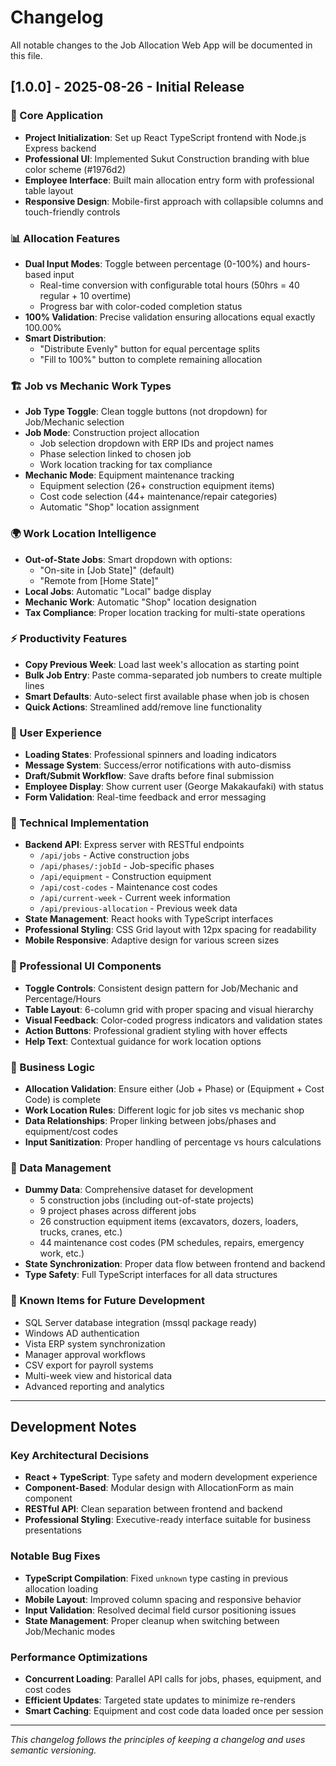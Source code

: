 # Changelog

All notable changes to the Job Allocation Web App will be documented in this file.

## [1.0.0] - 2025-08-26 - Initial Release

### 🎯 Core Application
- **Project Initialization**: Set up React TypeScript frontend with Node.js Express backend
- **Professional UI**: Implemented Sukut Construction branding with blue color scheme (#1976d2)
- **Employee Interface**: Built main allocation entry form with professional table layout
- **Responsive Design**: Mobile-first approach with collapsible columns and touch-friendly controls

### 📊 Allocation Features
- **Dual Input Modes**: Toggle between percentage (0-100%) and hours-based input
  - Real-time conversion with configurable total hours (50hrs = 40 regular + 10 overtime)
  - Progress bar with color-coded completion status
- **100% Validation**: Precise validation ensuring allocations equal exactly 100.00%
- **Smart Distribution**: 
  - "Distribute Evenly" button for equal percentage splits
  - "Fill to 100%" button to complete remaining allocation

### 🏗️ Job vs Mechanic Work Types
- **Job Type Toggle**: Clean toggle buttons (not dropdown) for Job/Mechanic selection
- **Job Mode**: Construction project allocation
  - Job selection dropdown with ERP IDs and project names
  - Phase selection linked to chosen job
  - Work location tracking for tax compliance
- **Mechanic Mode**: Equipment maintenance tracking
  - Equipment selection (26+ construction equipment items)
  - Cost code selection (44+ maintenance/repair categories)
  - Automatic "Shop" location assignment

### 🌍 Work Location Intelligence
- **Out-of-State Jobs**: Smart dropdown with options:
  - "On-site in [Job State]" (default)
  - "Remote from [Home State]"
- **Local Jobs**: Automatic "Local" badge display
- **Mechanic Work**: Automatic "Shop" location designation
- **Tax Compliance**: Proper location tracking for multi-state operations

### ⚡ Productivity Features
- **Copy Previous Week**: Load last week's allocation as starting point
- **Bulk Job Entry**: Paste comma-separated job numbers to create multiple lines
- **Smart Defaults**: Auto-select first available phase when job is chosen
- **Quick Actions**: Streamlined add/remove line functionality

### 🎨 User Experience
- **Loading States**: Professional spinners and loading indicators
- **Message System**: Success/error notifications with auto-dismiss
- **Draft/Submit Workflow**: Save drafts before final submission
- **Employee Display**: Show current user (George Makakaufaki) with status
- **Form Validation**: Real-time feedback and error messaging

### 🔧 Technical Implementation
- **Backend API**: Express server with RESTful endpoints
  - `/api/jobs` - Active construction jobs
  - `/api/phases/:jobId` - Job-specific phases
  - `/api/equipment` - Construction equipment
  - `/api/cost-codes` - Maintenance cost codes
  - `/api/current-week` - Current week information
  - `/api/previous-allocation` - Previous week data
- **State Management**: React hooks with TypeScript interfaces
- **Professional Styling**: CSS Grid layout with 12px spacing for readability
- **Mobile Responsive**: Adaptive design for various screen sizes

### 📱 Professional UI Components
- **Toggle Controls**: Consistent design pattern for Job/Mechanic and Percentage/Hours
- **Table Layout**: 6-column grid with proper spacing and visual hierarchy
- **Visual Feedback**: Color-coded progress indicators and validation states
- **Action Buttons**: Professional gradient styling with hover effects
- **Help Text**: Contextual guidance for work location options

### 🏢 Business Logic
- **Allocation Validation**: Ensure either (Job + Phase) or (Equipment + Cost Code) is complete
- **Work Location Rules**: Different logic for job sites vs mechanic shop
- **Data Relationships**: Proper linking between jobs/phases and equipment/cost codes
- **Input Sanitization**: Proper handling of percentage vs hours calculations

### 🔄 Data Management
- **Dummy Data**: Comprehensive dataset for development
  - 5 construction jobs (including out-of-state projects)
  - 9 project phases across different jobs
  - 26 construction equipment items (excavators, dozers, loaders, trucks, cranes, etc.)
  - 44 maintenance cost codes (PM schedules, repairs, emergency work, etc.)
- **State Synchronization**: Proper data flow between frontend and backend
- **Type Safety**: Full TypeScript interfaces for all data structures

### 🎯 Known Items for Future Development
- SQL Server database integration (mssql package ready)
- Windows AD authentication
- Vista ERP system synchronization
- Manager approval workflows
- CSV export for payroll systems
- Multi-week view and historical data
- Advanced reporting and analytics

---

## Development Notes

### Key Architectural Decisions
- **React + TypeScript**: Type safety and modern development experience
- **Component-Based**: Modular design with AllocationForm as main component
- **RESTful API**: Clean separation between frontend and backend
- **Professional Styling**: Executive-ready interface suitable for business presentations

### Notable Bug Fixes
- **TypeScript Compilation**: Fixed `unknown` type casting in previous allocation loading
- **Mobile Layout**: Improved column spacing and responsive behavior
- **Input Validation**: Resolved decimal field cursor positioning issues
- **State Management**: Proper cleanup when switching between Job/Mechanic modes

### Performance Optimizations
- **Concurrent Loading**: Parallel API calls for jobs, phases, equipment, and cost codes
- **Efficient Updates**: Targeted state updates to minimize re-renders
- **Smart Caching**: Equipment and cost code data loaded once per session

---

*This changelog follows the principles of keeping a changelog and uses semantic versioning.*